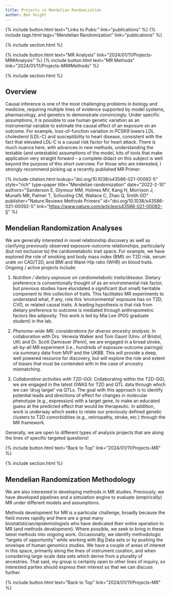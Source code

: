 ```yaml
---
title: Projects in Mendelian Randomization
author: Ben Voight
---
```

{% include button.html text="Links to Pubs:" link="publications" %}
{% include tags.html tags="Mendelian Randomization" link="publications" %}

{% include section.html %}

{% include button.html text="MR Analysis" link="2024/01/11/Projects-MR#Analysis" %}
{% include button.html text="MR Methods" link="2024/01/11/Projects-MR#Methods" %}

{% include section.html %}

## Overview
Causal inference is one of the most challenging problems in biology and medicine, requiring multiple lines of evidence supported by model systems, pharmacology, and genetics to demonstrate convincingly. Under specific assumptions, it is possible to use human genetic variation as an instrumental variable to estimate the causal effect of an exposure on an outcome. For example, loss-of-function variation in _PCSK9_ lowers LDL cholesterol (LDL-C) and susceptibility to heart disease, consistent with the fact that elevated LDL-C is a causal risk factor for heart attack. There is much nuance here, with advances in new methods, understanding the testable (and untestable) assumptions of the model, kits of tools that make application very straight forward – a complete didact on this subject is well beyond the purpose of this short overview. For those who are interested, I strongly recommend picking up a recently published MR Primer:

{% include citation.html 
  lookup="doi.org/10.1038/s43586-021-00092-5" 
  style="rich" 
  type=paper 
  title="Mendelian randomization" 
  date="2022-2-10"
  authors="Sanderson E, Glymour MM, Holmes MV, Kang H, Morrison J, Munafò MR, Palmer T, Schooling CM, Wallace C, Zhao Q, Smith GD"
  publisher="Nature Reviews Methods Primers"
  id="doi.org/10.1038/s43586-021-00092-5"
  link="https://www.nature.com/articles/s43586-021-00092-5"
%}

<a id="Analysis"></a>

## Mendelian Randomization Analyses
We are generally interested in novel relationship discovery as well as clarifying previously observed exposure-outcome relationships, particularly (but not exclusive to) the cardiometabolic trait space. For example, we have explored the role of smoking and body mass index (BMI) on T2D risk, serum urate on CAD/T2D, and BMI and Waist-Hip ratio (WHR) on blood traits. Ongoing / active projects include:

1.  *Nutrition / dietary exposure on cardiometabolic traits/disease*. Dietary preference is conventionally thought of as an environmental risk factor, but previous studies have elucidated a significant (but small) heritable component to this collection of traits. This facilitates MR experiments to understand what, if any, role this ‘environmental’ exposure has on T2D, CVD, or related causal traits. A leading hypothesis is that risk from dietary preference to outcome is mediated through anthropometric factors like adiposity. This work is led by Mia Lee (PGG graduate student) in the lab.

2. *Phenome-wide MR; considerations for diverse ancestry analysis*.  In collaboration with Drs. Venexia Walker and Tom Gaunt (Univ. of Bristol, UK) and Dr. Scott Damrauer (Penn), we are engaged in a broad stroke, all-by-all MR experiment (i.e., hundreds of exposure-outcome pairings) via summary data from MVP and the UKBB. This will provide a deep, well powered resource for discovery, but will explore the role and extent of biases that must be contended with in the case of ancestry mismatching.

3. *Collaborative activities with T2D-GGI*. Collaborating within the T2D-GGI, we are engaged in the latest GWAS for T2D and QTL data through which we can ‘drug target’ via QTLs. The goal with this approach is to identify potential leads and directions of effect for changes in molecular phenotype (e.g., expression) with a target gene, to make an educated guess at the predicted effect that would be therapeutic. In addition, work is underway which seeks to relate our previously defined genetic clusters to T2D comorbidities (e.g., retinopathy, stroke, etc.) through the MR framework.

Generally, we are open to different types of analysis projects that are along the lines of specific targeted questions!

{% include button.html text="Back to Top" link="2024/01/11/Projects-MR" %}

{% include section.html %}
<a id="Methods"></a>

## Mendelian Randomization Methodology

We are also interested in developing methods in MR studies. Previously, we have developed pipelines and a simulation engine to evaluate (empirically) MR under different models and assumptions.

Methods development for MR is a particular challenge, broadly because the field moves rapidly and there are a great many biostatistician/epidemiologists who have dedicated their entire operation to MR (and methods development). Where possible, we seek to bring in these latest methods into ongoing work. Occasionally, we identify methodologic “targets of opportunity” while working with Big Data sets or by pushing the envelope of human genomics studies. We have a couple of areas of interest in this space, primarily along the lines of instrument curation, and when considering large-scale data sets which derive from a plurality of ancestries. That said, my group is certainly open to other lines of inquiry, so interested parties should express their interest so that we can discuss further.


{% include button.html text="Back to Top" link="2024/01/11/Projects-MR" %}
